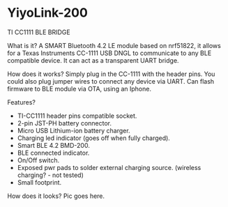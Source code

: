 # YiyoLink-200
TI CC1111 BLE BRIDGE

What is it?
A SMART Bluetooth 4.2 LE module based on nrf51822, it allows for a Texas Instruments CC-1111 USB DNGL to communicate to any BLE compatible device. It can act as a transparent UART bridge.

How does it works?
Simply plug in the CC-1111 with the header pins. You could also plug jumper wires to connect any device via UART. Can flash firmware to BLE module via OTA, using an Iphone.

Features?
- TI-CC1111 header pins compatible socket.
- 2-pin JST-PH battery connector.
- Micro USB Lithium-ion battery charger.
- Charging led indicator (goes off when fully charged).
- Smart BLE 4.2 BMD-200.
- BLE connected indicator.
- On/Off switch.
- Exposed pwr pads to solder external charging source. (wireless charging? - not tested)
- Small footprint.

How does it looks?
Pic goes here.


